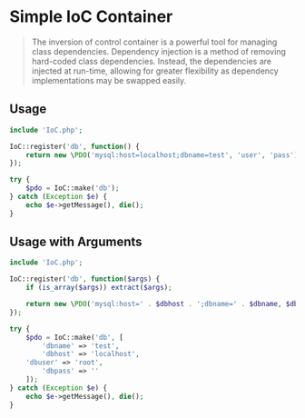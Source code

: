 # Simple IoC Container

> The inversion of control container is a powerful tool for managing class dependencies. Dependency injection is a method of removing hard-coded class dependencies. Instead, the dependencies are injected at run-time, allowing for greater flexibility as dependency implementations may be swapped easily.

## Usage

```php
include 'IoC.php';

IoC::register('db', function() {
    return new \PDO('mysql:host=localhost;dbname=test', 'user', 'pass');
});

try {
    $pdo = IoC::make('db');
} catch (Exception $e) {
    echo $e->getMessage(), die();
}
```

## Usage with Arguments

```php
include 'IoC.php';

IoC::register('db', function($args) {
    if (is_array($args)) extract($args);

    return new \PDO('mysql:host=' . $dbhost . ';dbname=' . $dbname, $dbuser, $dbpass);
});

try {
    $pdo = IoC::make('db', [
        'dbname' => 'test',
        'dbhost' => 'localhost',
	'dbuser' => 'root',
        'dbpass' => ''
    ]);
} catch (Exception $e) {
    echo $e->getMessage(), die();
}
```
